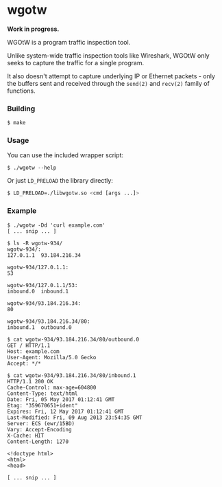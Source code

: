 wgotw
=====

**Work in progress.**

WGOtW is a program traffic inspection tool.

Unlike system-wide traffic inspection tools like Wireshark, WGOtW only
seeks to capture the traffic for a single program.

It also doesn't attempt to capture underlying IP or Ethernet packets - only
the buffers sent and received through the `send(2)` and `recv(2)` family
of functions.

### Building

```bash
$ make
```

### Usage

You can use the included wrapper script:

```
$ ./wgotw --help
```

Or just `LD_PRELOAD` the library directly:

```bash
$ LD_PRELOAD=./libwgotw.so <cmd [args ...]>
```

### Example

```
$ ./wgotw -Dd 'curl example.com'
[ ... snip ... ]

$ ls -R wgotw-934/
wgotw-934/:
127.0.1.1  93.184.216.34

wgotw-934/127.0.1.1:
53

wgotw-934/127.0.1.1/53:
inbound.0  inbound.1

wgotw-934/93.184.216.34:
80

wgotw-934/93.184.216.34/80:
inbound.1  outbound.0

$ cat wgotw-934/93.184.216.34/80/outbound.0
GET / HTTP/1.1
Host: example.com
User-Agent: Mozilla/5.0 Gecko
Accept: */*

$ cat wgotw-934/93.184.216.34/80/inbound.1
HTTP/1.1 200 OK
Cache-Control: max-age=604800
Content-Type: text/html
Date: Fri, 05 May 2017 01:12:41 GMT
Etag: "359670651+ident"
Expires: Fri, 12 May 2017 01:12:41 GMT
Last-Modified: Fri, 09 Aug 2013 23:54:35 GMT
Server: ECS (ewr/15BD)
Vary: Accept-Encoding
X-Cache: HIT
Content-Length: 1270

<!doctype html>
<html>
<head>

[ ... snip ... ]
```
